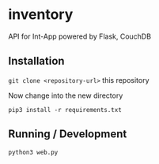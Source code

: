# inventory
API for Int-App powered by Flask, CouchDB

## Installation

`git clone <repository-url>` this repository

Now change into the new directory

`pip3 install -r requirements.txt`

## Running / Development

`python3 web.py`
